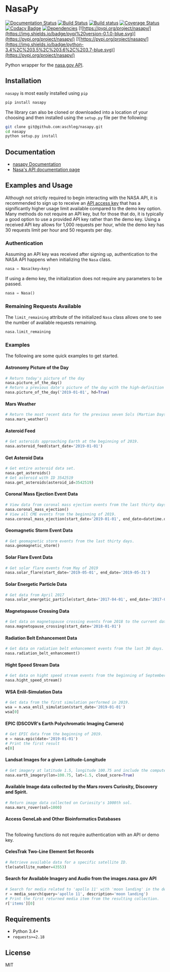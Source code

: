 # NasaPy

[![Documentation Status](https://readthedocs.org/projects/nasapy/badge/?version=latest)](https://nasapy.readthedocs.io/en/latest/?badge=latest)
[![Build Status](https://travis-ci.org/aschleg/nasapy.svg?branch=master)](https://travis-ci.org/aschleg/nasapy)
[![Build status](https://ci.appveyor.com/api/projects/status/h36pef9i0o1rjosy?svg=true)](https://ci.appveyor.com/project/aschleg/nasapy)
[![Coverage Status](https://coveralls.io/repos/github/aschleg/nasapy/badge.svg)](https://coveralls.io/github/aschleg/nasapy)
[![Codacy Badge](https://api.codacy.com/project/badge/Grade/ff660e1ce59a432493b19bd6f4751347)](https://www.codacy.com/manual/aschleg/nasapy?utm_source=github.com&amp;utm_medium=referral&amp;utm_content=aschleg/nasapy&amp;utm_campaign=Badge_Grade)
[![Dependencies](https://img.shields.io/librariesio/github/aschleg/nasapy.svg?label=dependencies)](https://libraries.io/github/aschleg/nasapy)
[![https://pypi.org/project/nasapy/](https://img.shields.io/badge/pypi%20version-0.1.0-blue.svg)](https://pypi.org/project/nasapy/)
[![https://pypi.org/project/nasapy/](https://img.shields.io/badge/python-3.4%2C%203.5%2C%203.6%2C%203.7-blue.svg)](https://pypi.org/project/nasapy/)

Python wrapper for the [nasa.gov API](https://api.nasa.gov/).

## Installation

`nasapy` is most easily installed using `pip`

```bash
pip install nasapy
```

The library can also be cloned or downloaded into a location of your choosing and then installed using the `setup.py` 
file per the following:

~~~ bash
git clone git@github.com:aschleg/nasapy.git
cd nasapy
python setup.py install
~~~

## Documentation

* [nasapy Documentation](https://nasapy.readthedocs.io/)
* [Nasa's API documentation page](https://api.nasa.gov/)

## Examples and Usage

Although not strictly required to begin interacting with the NASA API, it is recommended to sign up 
to receive an [API access key](https://api.nasa.gov/) that has a significantly higher usage limit available compared 
to the demo key option. Many methods do not require an API key, but for those that do, it is typically a good option to 
use a provided API key rather than the demo key. Using a received API key allows for 1,000 requests per hour, while the 
demo key has 30 requests limit per hour and 50 requests per day.

### Authentication

Assuming an API key was received after signing up, authentication to the NASA API happens when initializing the `Nasa` 
class.

~~~ python
nasa = Nasa(key=key)
~~~  

If using a demo key, the initialization does not require any parameters to be passed.

~~~ python
nasa = Nasa()
~~~

### Remaining Requests Available

The `limit_remaining` attribute of the initialized `Nasa` class allows one to see the number of available requests 
remaining.

~~~ python
nasa.limit_remaining
~~~

### Examples

The following are some quick examples to get started.

#### Astronomy Picture of the Day

~~~ python
# Return today's picture of the day
nasa.picture_of_the_day()
# Return a previous date's picture of the day with the high-definition URL included.
nasa.picture_of_the_day('2019-01-01', hd=True)
~~~

#### Mars Weather

~~~ python
# Return the most recent data for the previous seven Sols (Martian Days)
nasa.mars_weather()
~~~

#### Asteroid Feed

~~~ python
# Get asteroids approaching Earth at the beginning of 2019.
nasa.asteroid_feed(start_date='2019-01-01')
~~~

#### Get Asteroid Data

~~~ python
# Get entire asteroid data set.
nasa.get_asteroids()
# Get asteroid with ID 3542519
nasa.get_asteroids(asteroid_id=3542519)
~~~

#### Coronal Mass Ejection Event Data

~~~ python
# View data from coronal mass ejection events from the last thirty days
nasa.coronal_mass_ejection()
# View all CME events from the beginning of 2019.
nasa.coronal_mass_ejection(start_date='2019-01-01', end_date=datetime.datetime.today())
~~~

#### Geomagnetic Storm Event Data

~~~ python
# Get geomagnetic storm events from the last thirty days.
nasa.geomagnetic_storm()
~~~

#### Solar Flare Event Data 

~~~ python
# Get solar flare events from May of 2019
nasa.solar_flare(start_date='2019-05-01', end_date='2019-05-31')
~~~

#### Solar Energetic Particle Data

~~~ python
# Get data from April 2017
nasa.solar_energetic_particle(start_date='2017-04-01', end_date='2017-04-30')
~~~

#### Magnetopause Crossing Data

~~~ python
# Get data on magnetopause crossing events from 2018 to the current date.
nasa.magnetopause_crossing(start_date='2018-01-01')
~~~

#### Radiation Belt Enhancement Data

~~~ python
# Get data on radiation belt enhancement events from the last 30 days.
nasa.radiation_belt_enhancement()
~~~ 

#### Hight Speed Stream Data

~~~ python
# Get data on hight speed stream events from the beginning of September 2019.
nasa.hight_speed_stream()
~~~

#### WSA Enlil-Simulation Data

~~~ python
# Get data from the first simulation performed in 2019.
wsa = n.wsa_enlil_simulation(start_date='2019-01-01')
wsa[0]
~~~ 

#### EPIC (DSCOVR's Earth Polychromatic Imaging Camera)

~~~ python
# Get EPIC data from the beginning of 2019.
e = nasa.epic(date='2019-01-01')
# Print the first result
e[0]
~~~

#### Landsat Images for a given Latitude-Longitude

~~~ python
# Get imagery at latitude 1.5, longitude 100.75 and include the computed cloud score calculation.
nasa.earth_imagery(lon=100.75, lat=1.5, cloud_score=True)
~~~ 

#### Available Image data collected by the Mars rovers Curiosity, Discovery and Spirit.

~~~ python
# Return image data collected on Curiosity's 1000th sol.
nasa.mars_rover(sol=1000)
~~~

#### Access GeneLab and Other Bioinformatics Databases

~~~ python

~~~ 

The following functions do not require authentication with an API or demo key.

#### CelesTrak Two-Line Element Set Records

~~~ python
# Retrieve available data for a specific satellite ID.
tle(satellite_number=43553)
~~~ 

#### Search for Available Imagery and Audio from the images.nasa.gov API

~~~ python
# Search for media related to 'apollo 11' with 'moon landing' in the description of the items.
r = media_search(query='apollo 11', description='moon landing')
# Print the first returned media item from the resulting collection.
r['items'][0]
~~~

## Requirements

* Python 3.4+
* `requests>=2.18`

## License

MIT